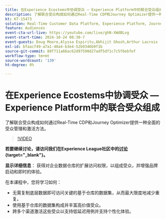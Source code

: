 ```yaml
---
title: 在Experience Ecostems中协调受众 — Experience Platform中的联合受众组成
description: 了解联合受众构成如何通过Real-Time CDP和Journey Optimizer提供一种全面的受众管理和激活方法。
kt: KT-15473
solution: Real-Time Customer Data Platform, Experience Platform, Journey Optimizer
feature: Audiences
event-cta-url-live: https://youtube.com/live/ghN-XWdBLvg
event-start-time: 2024-10-24 08:30-7
event-guests: Doug Moore,Alyssa Espiritu,Abhijit Ghosh,Arthur Lacroix
exl-id: bfaacf49-a7a1-48a4-b3e4-52b9346b9f1b
source-git-commit: 88f711a66ac62d97590d27adf5df1c7c5f6ebfef
workflow-type: tm+mt
source-wordcount: '139'
ht-degree: 0%

---
```


# 在Experience Ecostems中协调受众 — Experience Platform中的联合受众组成

了解联合受众构成如何通过Real-Time CDP和Journey Optimizer提供一种全面的受众管理和激活方法。

>[!VIDEO](https://video.tv.adobe.com/v/3436457/?quality=12&learn=on)

**若要继续讨论，请访问我们在Experience League社区中的[讨论](https://experienceleaguecommunities.adobe.com/t5/adobe-experience-platform/adobe-experience-league-live-harmonize-audiences-in-experience/m-p/718976#M636){target="_blank"}。**

**显示详细信息**：
获得对企业数据仓库的扩展访问权限，以组成受众，并增强品牌启动和即时的体验。

在本课程中，您将学习如何：

* 无需复制底层数据即可访问关键的基于仓库的数据集，从而最大限度地减少重复。
* 使用基于仓库的数据集构成并丰富高价值受众。
* 跨多个渠道激活这些受众以支持低延迟用例并支持个性化体验。
